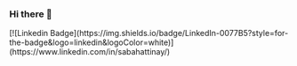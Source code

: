### Hi there 👋

<!--
**sabahattinay/sabahattinay** is a ✨ _special_ ✨ repository because its `README.md` (this file) appears on your GitHub profile.

Here are some ideas to get you started:

- 🔭 I’m currently working on ...
- 🌱 I’m currently learning ...
- 👯 I’m looking to collaborate on ...
- 🤔 I’m looking for help with ...
- 💬 Ask me about ...
- 📫 How to reach me: ...
- 😄 Pronouns: ...
- ⚡ Fun fact: ...
-->[![Linkedin Badge](https://img.shields.io/badge/LinkedIn-0077B5?style=for-the-badge&logo=linkedin&logoColor=white)](https://www.linkedin.com/in/sabahattinay/) 
